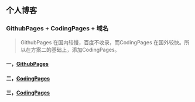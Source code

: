 ## 个人博客
### GithubPages + CodingPages + 域名

> GithubPages 在国内较慢，百度不收录，而CodingPages 在国外较快。所以在方案二的基础上，添加CodingPages。 

#### 一，[GithubPages](https://leeze2012.github.io)

#### 二，~~[CodingPages](http://leeze.coding.me)~~

#### 三，[CodingPages](https://leeze.gitee.io/)


